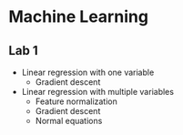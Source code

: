 # Machine Learning #
## Lab 1 ##

- Linear regression with one variable
  - Gradient descent
- Linear regression with multiple variables
  - Feature normalization
  - Gradient descent
  - Normal equations

